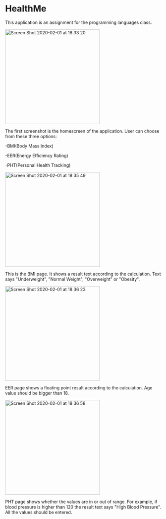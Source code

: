 # HealthMe
This application is an assignment for the programming languages class.

<img width="305" alt="Screen Shot 2020-02-01 at 18 33 20" src="https://user-images.githubusercontent.com/25563367/73594711-f8e1b400-4521-11ea-94ab-75da655b2dc9.png">

The first screenshot is the homescreen of the application. 
User can choose from these three options:

-BMI(Body Mass Index)

-EER(Energy Efficiency Rating)

-PHT(Personal Health Tracking)

<img width="305" alt="Screen Shot 2020-02-01 at 18 35 49" src="https://user-images.githubusercontent.com/25563367/73594712-faab7780-4521-11ea-94f4-606c9f04e482.png">

This is the BMI page. It shows a result text according to the calculation. Text says "Underweight", "Normal Weight", "Overweight" or "Obesity".

<img width="305" alt="Screen Shot 2020-02-01 at 18 36 23" src="https://user-images.githubusercontent.com/25563367/73594715-fe3efe80-4521-11ea-80ae-9166b69eca17.png">  

EER page shows a floating point result according to the calculation. Age value should be bigger than 18.

<img width="305" alt="Screen Shot 2020-02-01 at 18 36 58" src="https://user-images.githubusercontent.com/25563367/73594718-039c4900-4522-11ea-802a-bdcaa4442a3d.png">

PHT page shows whether the values are in or out of range. For example, if blood pressure is higher than 120 the result text says "High Blood Pressure". All the values should be entered.
